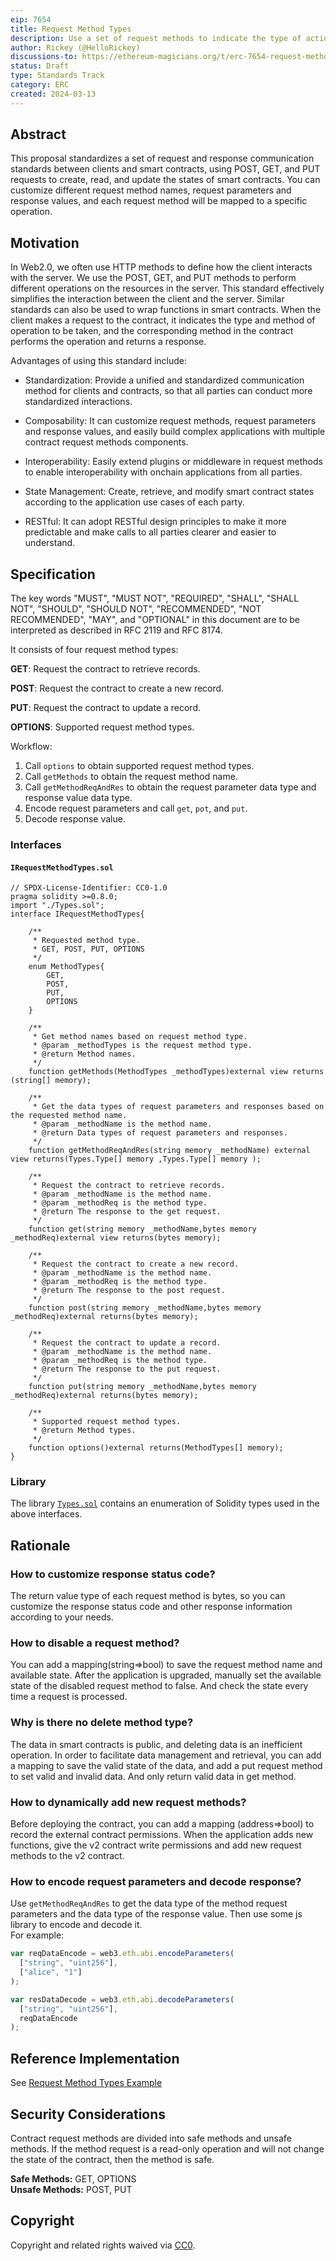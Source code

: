 ```yaml
---
eip: 7654
title: Request Method Types
description: Use a set of request methods to indicate the type of action to take on the contract.
author: Rickey (@HelloRickey)
discussions-to: https://ethereum-magicians.org/t/erc-7654-request-method-types/19183
status: Draft
type: Standards Track
category: ERC
created: 2024-03-13
---
```


## Abstract

This proposal standardizes a set of request and response communication standards between clients and smart contracts, using POST, GET, and PUT requests to create, read, and update the states of smart contracts. You can customize different request method names, request parameters and response values, and each request method will be mapped to a specific operation.

## Motivation   

In Web2.0, we often use HTTP methods to define how the client interacts with the server. We use the POST, GET, and PUT methods to perform different operations on the resources in the server. This standard effectively simplifies the interaction between the client and the server. Similar standards can also be used to wrap functions in smart contracts. When the client makes a request to the contract, it indicates the type and method of operation to be taken, and the corresponding method in the contract performs the operation and returns a response.

Advantages of using this standard include:

- Standardization: Provide a unified and standardized communication method for clients and contracts, so that all parties can conduct more standardized interactions.

- Composability: It can customize request methods, request parameters and response values, and easily build complex applications with multiple contract request methods components.

- Interoperability: Easily extend plugins or middleware in request methods to enable interoperability with onchain applications from all parties.

- State Management: Create, retrieve, and modify smart contract states according to the application use cases of each party.

- RESTful: It can adopt RESTful design principles to make it more predictable and make calls to all parties clearer and easier to understand.

## Specification

The key words "MUST", "MUST NOT", "REQUIRED", "SHALL", "SHALL NOT", "SHOULD", "SHOULD NOT", "RECOMMENDED", "NOT RECOMMENDED", "MAY", and "OPTIONAL" in this document are to be interpreted as described in RFC 2119 and RFC 8174.

It consists of four request method types:

**GET**: Request the contract to retrieve records.

**POST**: Request the contract to create a new record.

**PUT**: Request the contract to update a record.

**OPTIONS**: Supported request method types.

Workflow:  

1. Call ```options``` to obtain supported request method types.
2. Call ```getMethods``` to obtain the request method name.
3. Call ```getMethodReqAndRes``` to obtain the request parameter data type and response value data type.
4. Encode request parameters and call ```get```, ```pot```, and ```put```.
5. Decode response value.

### Interfaces

#### `IRequestMethodTypes.sol`

```solidity
// SPDX-License-Identifier: CC0-1.0
pragma solidity >=0.8.0;
import "./Types.sol";
interface IRequestMethodTypes{

    /**
     * Requested method type.
     * GET, POST, PUT, OPTIONS
     */
    enum MethodTypes{
        GET,
        POST,
        PUT,
        OPTIONS
    }

    /**
     * Get method names based on request method type.
     * @param _methodTypes is the request method type.
     * @return Method names.
     */
    function getMethods(MethodTypes _methodTypes)external view returns (string[] memory);

    /**
     * Get the data types of request parameters and responses based on the requested method name.
     * @param _methodName is the method name.
     * @return Data types of request parameters and responses.
     */
    function getMethodReqAndRes(string memory _methodName) external view returns(Types.Type[] memory ,Types.Type[] memory );

    /**
     * Request the contract to retrieve records.
     * @param _methodName is the method name.
     * @param _methodReq is the method type.
     * @return The response to the get request.
     */
    function get(string memory _methodName,bytes memory _methodReq)external view returns(bytes memory);

    /**
     * Request the contract to create a new record.
     * @param _methodName is the method name.
     * @param _methodReq is the method type.
     * @return The response to the post request.
     */
    function post(string memory _methodName,bytes memory _methodReq)external returns(bytes memory);

    /**
     * Request the contract to update a record.
     * @param _methodName is the method name.
     * @param _methodReq is the method type.
     * @return The response to the put request.
     */
    function put(string memory _methodName,bytes memory _methodReq)external returns(bytes memory);

    /**
     * Supported request method types.
     * @return Method types.
     */
    function options()external returns(MethodTypes[] memory);
}

```

### Library

The library [`Types.sol`](../assets/erc-7654/Types.sol) contains an enumeration of Solidity types used in the above interfaces.

## Rationale

### How to customize response status code?

The return value type of each request method is bytes, so you can customize the response status code and other response information according to your needs.

### How to disable a request method?

You can add a mapping(string=>bool) to save the request method name and available state. After the application is upgraded, manually set the available state of the disabled request method to false. And check the state every time a request is processed.

### Why is there no delete method type?

The data in smart contracts is public, and deleting data is an inefficient operation. In order to facilitate data management and retrieval, you can add a mapping to save the valid state of the data, and add a put request method to set valid and invalid data. And only return valid data in get method.

### How to dynamically add new request methods?

Before deploying the contract, you can add a mapping (address=>bool) to record the external contract permissions. When the application adds new functions, give the v2 contract write permissions and add new request methods to the v2 contract.

### How to encode request parameters and decode response?

Use ```getMethodReqAndRes``` to get the data type of the method request parameters and the data type of the response value. Then use some js library to encode and decode it.   
For example:   

```javascript
var reqDataEncode = web3.eth.abi.encodeParameters(
  ["string", "uint256"],
  ["alice", "1"]
);

var resDataDecode = web3.eth.abi.decodeParameters(
  ["string", "uint256"],
  reqDataEncode
);
```

## Reference Implementation

See [Request Method Types Example](../assets/erc-7654/RequestMethodTypes.sol)

## Security Considerations

Contract request methods are divided into safe methods and unsafe methods. If the method request is a read-only operation and will not change the state of the contract, then the method is safe.

**Safe Methods:** GET, OPTIONS  
**Unsafe Methods:** POST, PUT

## Copyright

Copyright and related rights waived via [CC0](../LICENSE.md).

